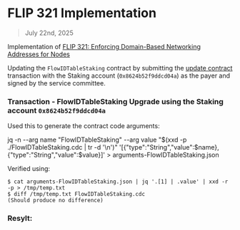 # FLIP 321 Implementation

> July 22nd, 2025

Implementation of [FLIP 321: Enforcing Domain-Based Networking Addresses for Nodes](https://github.com/onflow/flips/blob/main/protocol/20250619-network-address-validation.md)

Updating the `FlowIDTableStaking` contract by submitting the [update contract](../../../../transactions/update-contract) transaction with the Staking account (`0x8624b52f9ddcd04a`) as the payer and signed by the service committee.

### Transaction - FlowIDTableStaking Upgrade using the Staking account `0x8624b52f9ddcd04a`

Used this to generate the contract code arguments:

jq -n --arg name "FlowIDTableStaking" --arg value "$(xxd -p ./FlowIDTableStaking.cdc  | tr -d '\n')" '[{"type":"String","value":$name},{"type":"String","value":$value}]' > arguments-FlowIDTableStaking.json

Verified using:
```
$ cat arguments-FlowIDTableStaking.json | jq '.[1] | .value' | xxd -r -p > /tmp/temp.txt
$ diff /tmp/temp.txt FlowIDTableStaking.cdc
(Should produce no difference)
```

### Resylt:
